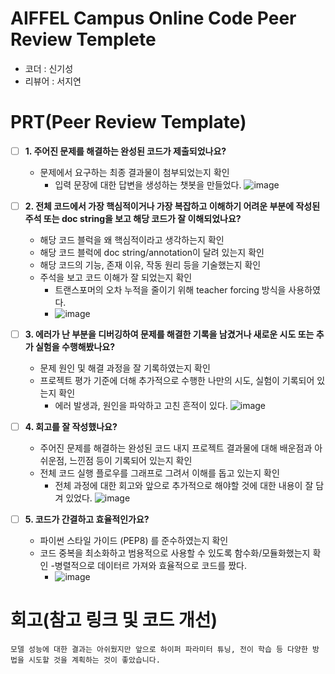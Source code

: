 # AIFFEL Campus Online Code Peer Review Templete
- 코더 : 신기성
- 리뷰어 : 서지연


# PRT(Peer Review Template)
- [ ]  **1. 주어진 문제를 해결하는 완성된 코드가 제출되었나요?**
    - 문제에서 요구하는 최종 결과물이 첨부되었는지 확인
        - 입력 문장에 대한 답변을 생성하는 챗봇을 만들었다. 
    ![image](https://github.com/user-attachments/assets/edd44efc-fa8a-454f-835f-209bab2dedd5)

- [ ]  **2. 전체 코드에서 가장 핵심적이거나 가장 복잡하고 이해하기 어려운 부분에 작성된 
주석 또는 doc string을 보고 해당 코드가 잘 이해되었나요?**
    - 해당 코드 블럭을 왜 핵심적이라고 생각하는지 확인
    - 해당 코드 블럭에 doc string/annotation이 달려 있는지 확인
    - 해당 코드의 기능, 존재 이유, 작동 원리 등을 기술했는지 확인
    - 주석을 보고 코드 이해가 잘 되었는지 확인
        - 트랜스포머의 오차 누적을 줄이기 위해 teacher forcing 방식을 사용하였다. 
        - ![image](https://github.com/user-attachments/assets/c3465161-04fd-4f87-b2ba-1d65bb9045e5)

- [ ]  **3. 에러가 난 부분을 디버깅하여 문제를 해결한 기록을 남겼거나
새로운 시도 또는 추가 실험을 수행해봤나요?**
    - 문제 원인 및 해결 과정을 잘 기록하였는지 확인
    - 프로젝트 평가 기준에 더해 추가적으로 수행한 나만의 시도, 
    실험이 기록되어 있는지 확인
      - 에러 발생과, 원인을 파악하고 고친 흔적이 있다. 
        ![image](https://github.com/user-attachments/assets/81e79b43-f5cb-468f-9ee1-2d4f27080bd9)

- [ ]  **4. 회고를 잘 작성했나요?**
    - 주어진 문제를 해결하는 완성된 코드 내지 프로젝트 결과물에 대해
    배운점과 아쉬운점, 느낀점 등이 기록되어 있는지 확인
    - 전체 코드 실행 플로우를 그래프로 그려서 이해를 돕고 있는지 확인
        - 전체 과정에 대한 회고와 앞으로 추가적으로 해야할 것에 대한 내용이 잘 담겨 있었다. 
        ![image](https://github.com/user-attachments/assets/b45e2ad4-1bb9-41e0-a179-6d0624fc24ec)

- [ ]  **5. 코드가 간결하고 효율적인가요?**
    - 파이썬 스타일 가이드 (PEP8) 를 준수하였는지 확인
    - 코드 중복을 최소화하고 범용적으로 사용할 수 있도록 함수화/모듈화했는지 확인
        -병렬적으로 데이터르 가져와 효율적으로 코드를 짰다. 
        - ![image](https://github.com/user-attachments/assets/adaa4cb5-d2dc-4490-9d03-02f2bee33269)


# 회고(참고 링크 및 코드 개선)
```
모델 성능에 대한 결과는 아쉬웠지만 앞으로 하이퍼 파라미터 튜닝, 전이 학습 등 다양한 방법을 시도할 것을 계획하는 것이 좋았습니다. 
```
